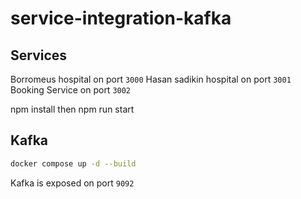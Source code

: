 # service-integration-kafka

## Services
Borromeus hospital on port `3000`
Hasan sadikin hospital on port `3001`
Booking Service on port `3002`

npm install then npm run start

## Kafka
```bash
docker compose up -d --build
```
Kafka is exposed on port `9092`
